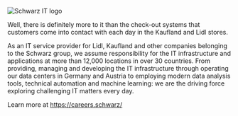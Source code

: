 ![Schwarz IT logo](https://avatars.githubusercontent.com/u/25613864?s=200&v=4)

Well, there is definitely more to it than the check-out systems that customers come into contact with each day in the
Kaufland and Lidl stores.

As an IT service provider for Lidl, Kaufland and other companies belonging to the Schwarz group, we assume
responsibility for the IT infrastructure and applications at more than 12,000 locations in over 30 countries. From
providing, managing and developing the IT infrastructure through operating our data centers in Germany and Austria to
employing modern data analysis tools, technical automation and machine learning: we are the driving force exploring
challenging IT matters every day.

Learn more at https://careers.schwarz/